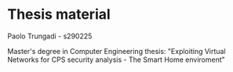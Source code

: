 # Thesis material
Paolo Trungadi - s290225


Master's degree in Computer Engineering thesis: "Exploiting Virtual Networks for CPS security analysis - The Smart Home enviroment" 
